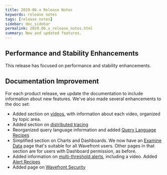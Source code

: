 ```yaml
---
title: 2019-06.x Release Notes
keywords: release notes
tags: [release notes]
sidebar: doc_sidebar
permalink: 2019.06.x_release_notes.html
summary: New and updated features.
---
```


## Performance and Stability Enhancements

This release has focused on performance and stability enhancements.

## Documentation Improvement

For each product release, we update the documentation to include information about new features. We've also made several enhancements to the doc set:

* Added section on [videos](videos_quickstart.html), with information about each video, organized by topic area.
* Added section on [distributed tracing](tracing_basics.html)
* Reorganized query language information and added [Query Language Recipes](query_language_recipes.html)
* Simplified section on Charts and Dashboards. We now have an [Examine Data](ui_examine_data.html) page that's suitable for all Wavefront users. Other pages in that section are for users with Dashboard permission, as before.
* Added information on [multi-threshold alerts](alerts.html#creating-a-multi-threshold-alert), including a video. Added [Alert Recipes](alerts_recipes.html)
* Added page on [Wavefront Security](wavefront_security.html)
